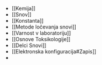 - [[Kemija]]
- [[Snov]]
- [[Konstanta]] 
- [[Metode ločevanja snovi]] 
- [[Varnost v laboratoriju]] 
- [[Osnove Toksikologije]]
- [[Delci Snovi]]
- [[Elektronska konfiguracija#Zapis]]
- 